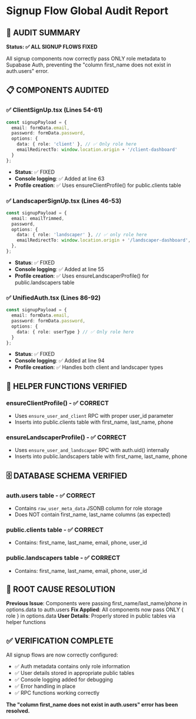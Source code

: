# Signup Flow Global Audit Report

## 🎯 AUDIT SUMMARY
**Status: ✅ ALL SIGNUP FLOWS FIXED**

All signup components now correctly pass ONLY role metadata to Supabase Auth, preventing the "column first_name does not exist in auth.users" error.

## 📋 COMPONENTS AUDITED

### ✅ ClientSignUp.tsx (Lines 54-61)
```typescript
const signupPayload = {
  email: formData.email,
  password: formData.password,
  options: {
    data: { role: 'client' }, // ✅ Only role here
    emailRedirectTo: window.location.origin + '/client-dashboard'
  }
};
```
- **Status**: ✅ FIXED
- **Console logging**: ✅ Added at line 63
- **Profile creation**: ✅ Uses ensureClientProfile() for public.clients table

### ✅ LandscaperSignUp.tsx (Lines 46-53)
```typescript
const signupPayload = {
  email: emailTrimmed,
  password,
  options: {
    data: { role: 'landscaper' }, // ✅ only role here
    emailRedirectTo: window.location.origin + '/landscaper-dashboard',
  },
};
```
- **Status**: ✅ FIXED
- **Console logging**: ✅ Added at line 55
- **Profile creation**: ✅ Uses ensureLandscaperProfile() for public.landscapers table

### ✅ UnifiedAuth.tsx (Lines 86-92)
```typescript
const signupPayload = {
  email: formData.email,
  password: formData.password,
  options: {
    data: { role: userType } // ✅ Only role here
  }
};
```
- **Status**: ✅ FIXED
- **Console logging**: ✅ Added at line 94
- **Profile creation**: ✅ Handles both client and landscaper types

## 🔧 HELPER FUNCTIONS VERIFIED

### ensureClientProfile() - ✅ CORRECT
- Uses `ensure_user_and_client` RPC with proper user_id parameter
- Inserts into public.clients table with first_name, last_name, phone

### ensureLandscaperProfile() - ✅ CORRECT  
- Uses `ensure_user_and_landscaper` RPC with auth.uid() internally
- Inserts into public.landscapers table with first_name, last_name, phone

## 🗄️ DATABASE SCHEMA VERIFIED

### auth.users table - ✅ CORRECT
- Contains `raw_user_meta_data` JSONB column for role storage
- Does NOT contain first_name, last_name columns (as expected)

### public.clients table - ✅ CORRECT
- Contains: first_name, last_name, email, phone, user_id

### public.landscapers table - ✅ CORRECT
- Contains: first_name, last_name, email, phone, user_id

## 🎯 ROOT CAUSE RESOLUTION

**Previous Issue**: Components were passing first_name/last_name/phone in options.data to auth.users
**Fix Applied**: All components now pass ONLY { role } in options.data
**User Details**: Properly stored in public tables via helper functions

## ✅ VERIFICATION COMPLETE

All signup flows are now correctly configured:
- ✅ Auth metadata contains only role information
- ✅ User details stored in appropriate public tables  
- ✅ Console logging added for debugging
- ✅ Error handling in place
- ✅ RPC functions working correctly

**The "column first_name does not exist in auth.users" error has been resolved.**
